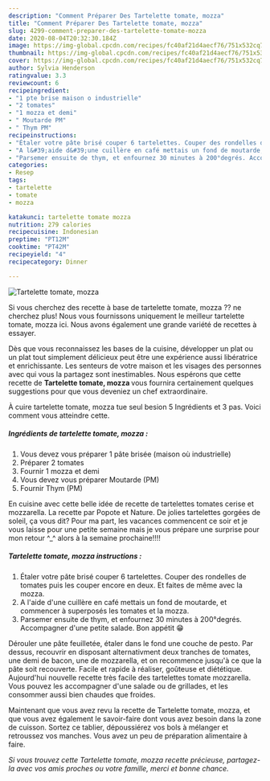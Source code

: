 ```yaml
---
description: "Comment Préparer Des Tartelette tomate, mozza"
title: "Comment Préparer Des Tartelette tomate, mozza"
slug: 4299-comment-preparer-des-tartelette-tomate-mozza
date: 2020-08-04T20:32:30.184Z
image: https://img-global.cpcdn.com/recipes/fc40af21d4aecf76/751x532cq70/tartelette-tomate-mozza-photo-principale-de-la-recette.jpg
thumbnail: https://img-global.cpcdn.com/recipes/fc40af21d4aecf76/751x532cq70/tartelette-tomate-mozza-photo-principale-de-la-recette.jpg
cover: https://img-global.cpcdn.com/recipes/fc40af21d4aecf76/751x532cq70/tartelette-tomate-mozza-photo-principale-de-la-recette.jpg
author: Sylvia Henderson
ratingvalue: 3.3
reviewcount: 6
recipeingredient:
- "1 pte brise maison o industrielle"
- "2 tomates"
- "1 mozza et demi"
- " Moutarde PM"
- " Thym PM"
recipeinstructions:
- "Étaler votre pâte brisé couper 6 tartelettes. Couper des rondelles de tomates puis les couper encore en deux. Et faites de même avec la mozza."
- "A l&#39;aide d&#39;une cuillère en café mettais un fond de moutarde, et commencer à superposés les tomates et la mozza."
- "Parsemer ensuite de thym, et enfournez 30 minutes à 200°degrés. Accompagner d&#39;une petite salade. Bon appétit 😁"
categories:
- Resep
tags:
- tartelette
- tomate
- mozza

katakunci: tartelette tomate mozza 
nutrition: 279 calories
recipecuisine: Indonesian
preptime: "PT12M"
cooktime: "PT42M"
recipeyield: "4"
recipecategory: Dinner

---
```



![Tartelette tomate, mozza](https://img-global.cpcdn.com/recipes/fc40af21d4aecf76/751x532cq70/tartelette-tomate-mozza-photo-principale-de-la-recette.jpg)

Si vous cherchez des recette à base de tartelette tomate, mozza ?? ne cherchez plus! Nous vous fournissons uniquement le meilleur tartelette tomate, mozza ici. Nous avons également une grande variété de recettes à essayer.

Dès que vous reconnaissez les bases de la cuisine, développer un plat ou un plat tout simplement délicieux peut être une expérience aussi libératrice et enrichissante. Les senteurs de votre maison et les visages des personnes avec qui vous la partagez sont inestimables. Nous espérons que cette recette de <strong> Tartelette tomate, mozza </strong> vous fournira certainement quelques suggestions pour que vous deveniez un chef extraordinaire.

<!--inarticleads1-->

À cuire tartelette tomate, mozza tue seul besion 5 Ingrédients et 3 pas. Voici comment vous atteindre cette.

##### Ingrédients de tartelette tomate, mozza :

1. Vous devez vous préparer 1 pâte brisée (maison où industrielle)
1. Préparer 2 tomates
1. Fournir 1 mozza et demi
1. Vous devez vous préparer  Moutarde (PM)
1. Fournir  Thym (PM)


En cuisine avec cette belle idée de recette de tartelettes tomates cerise et mozzarella. La recette par Popote et Nature. De jolies tartelettes gorgées de soleil, ça vous dit? Pour ma part, les vacances commencent ce soir et je vous laisse pour une petite semaine mais je vous prépare une surprise pour mon retour ^_^ alors à la semaine prochaine!!!! 

<!--inarticleads2-->

##### Tartelette tomate, mozza instructions :

1. Étaler votre pâte brisé couper 6 tartelettes. Couper des rondelles de tomates puis les couper encore en deux. Et faites de même avec la mozza.
1. A l&#39;aide d&#39;une cuillère en café mettais un fond de moutarde, et commencer à superposés les tomates et la mozza.
1. Parsemer ensuite de thym, et enfournez 30 minutes à 200°degrés. Accompagner d&#39;une petite salade. Bon appétit 😁


Dérouler une pâte feuilletée, étaler dans le fond une couche de pesto. Par dessus, recouvrir en disposant alternativment deux tranches de tomates, une demi de bacon, une de mozzarella, et on recommence jusqu&#39;à ce que la pâte soit recouverte. Facile et rapide à réaliser, goûteuse et diététique. Aujourd&#39;hui nouvelle recette très facile des tartelettes tomate mozzarella. Vous pouvez les accompagner d&#39;une salade ou de grillades, et les consommer aussi bien chaudes que froides. 

<!--inarticleads1-->

<p>
Maintenant que vous avez revu la recette de Tartelette tomate, mozza, et que vous avez également le savoir-faire dont vous avez besoin dans la zone de cuisson. Sortez ce tablier, dépoussiérez vos bols à mélanger et retroussez vos manches. Vous avez un peu de préparation alimentaire à faire.
</p>

<p>
<i>Si vous trouvez cette Tartelette tomate, mozza recette précieuse, partagez-la avec vos amis proches ou votre famille, merci et bonne chance.</i>
</p>
